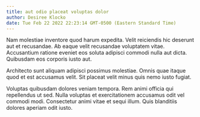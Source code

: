 ```yaml
---
title: aut odio placeat voluptas dolor
author: Desiree Klocko
date: Tue Feb 22 2022 22:23:14 GMT-0500 (Eastern Standard Time)
---
```

Nam molestiae inventore quod harum expedita. Velit reiciendis hic deserunt aut et recusandae. Ab eaque velit recusandae voluptatem vitae. Accusantium ratione eveniet eos soluta adipisci commodi nulla aut dicta. Quibusdam eos corporis iusto aut.

 Architecto sunt aliquam adipisci possimus molestiae. Omnis quae itaque quod et est accusamus velit. Sit placeat velit minus quis nemo iusto fugiat.

 Voluptas quibusdam dolores veniam tempora. Rem animi officia qui repellendus ut sed. Nulla voluptas et exercitationem accusamus odit vel commodi modi. Consectetur animi vitae et sequi illum. Quis blanditiis dolores aperiam odit iusto.